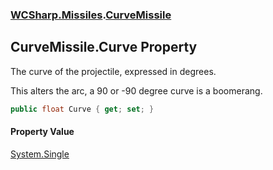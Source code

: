 ### [WCSharp.Missiles](WCSharp.Missiles.md 'WCSharp.Missiles').[CurveMissile](WCSharp.Missiles.CurveMissile.md 'WCSharp.Missiles.CurveMissile')

## CurveMissile.Curve Property

The curve of the projectile, expressed in degrees.  
  
This alters the arc, a 90 or -90 degree curve is a boomerang.

```csharp
public float Curve { get; set; }
```

#### Property Value
[System.Single](https://docs.microsoft.com/en-us/dotnet/api/System.Single 'System.Single')